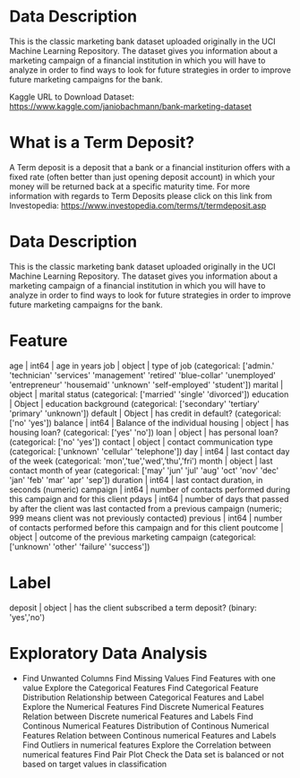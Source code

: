 # Data Description

This is the classic marketing bank dataset uploaded originally in the UCI Machine Learning Repository. The dataset gives you information about a marketing campaign of a financial institution in which you will have to analyze in order to find ways to look for future strategies in order to improve future marketing campaigns for the bank.

Kaggle URL to Download Dataset: https://www.kaggle.com/janiobachmann/bank-marketing-dataset

# What is a Term Deposit?

A Term deposit is a deposit that a bank or a financial institurion offers with a fixed rate (often better than just opening deposit account) in which your money will be returned back at a specific maturity time. For more information with regards to Term Deposits please click on this link from Investopedia: https://www.investopedia.com/terms/t/termdeposit.asp

# Data Description

This is the classic marketing bank dataset uploaded originally in the UCI Machine Learning Repository. The dataset gives you information about a marketing campaign of a financial institution in which you will have to analyze in order to find ways to look for future strategies in order to improve future marketing campaigns for the bank.

# Feature

age | int64 | age in years
job | object | type of job (categorical: ['admin.' 'technician' 'services' 'management' 'retired' 'blue-collar' 'unemployed' 'entrepreneur' 'housemaid' 'unknown' 'self-employed' 'student'])
marital | object | marital status (categorical: ['married' 'single' 'divorced'])
education | Object | education background (categorical: ['secondary' 'tertiary' 'primary' 'unknown'])
default | Object | has credit in default? (categorical: ['no' 'yes'])
balance | int64 | Balance of the individual
housing | object | has housing loan? (categorical: ['yes' 'no'])
loan | object | has personal loan? (categorical: ['no' 'yes'])
contact | object | contact communication type (categorical: ['unknown' 'cellular' 'telephone'])
day | int64 | last contact day of the week (categorical: 'mon','tue','wed','thu','fri')
month | object | last contact month of year (categorical: ['may' 'jun' 'jul' 'aug' 'oct' 'nov' 'dec' 'jan' 'feb' 'mar' 'apr' 'sep'])
duration | int64 | last contact duration, in seconds (numeric)
campaign | int64 | number of contacts performed during this campaign and for this client
pdays | int64 | number of days that passed by after the client was last contacted from a previous campaign (numeric; 999 means client was not previously contacted)
previous | int64 | number of contacts performed before this campaign and for this client
poutcome | object | outcome of the previous marketing campaign (categorical: ['unknown' 'other' 'failure' 'success'])

# Label

deposit | object | has the client subscribed a term deposit? (binary: 'yes','no')


# Exploratory Data Analysis

* Find Unwanted Columns
Find Missing Values
Find Features with one value
Explore the Categorical Features
Find Categorical Feature Distribution
Relationship between Categorical Features and Label
Explore the Numerical Features
Find Discrete Numerical Features
Relation between Discrete numerical Features and Labels
Find Continous Numerical Features
Distribution of Continous Numerical Features
Relation between Continous numerical Features and Labels
Find Outliers in numerical features
Explore the Correlation between numerical features
Find Pair Plot
Check the Data set is balanced or not based on target values in classification






